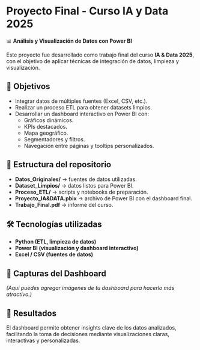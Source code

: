 # Proyecto Final - Curso IA y Data 2025

📊 **Análisis y Visualización de Datos con Power BI**

Este proyecto fue desarrollado como trabajo final del curso **IA & Data 2025**, con el objetivo de aplicar técnicas de integración de datos, limpieza y visualización.

## 🚀 Objetivos
- Integrar datos de múltiples fuentes (Excel, CSV, etc.).
- Realizar un proceso ETL para obtener datasets limpios.
- Desarrollar un dashboard interactivo en Power BI con:
  - Gráficos dinámicos.
  - KPIs destacados.
  - Mapa geográfico.
  - Segmentadores y filtros.
  - Navegación entre páginas y tooltips personalizados.

## 📂 Estructura del repositorio
- **Datos_Originales/** → fuentes de datos utilizadas.
- **Dataset_Limpios/** → datos listos para Power BI.
- **Proceso_ETL/** → scripts y notebooks de preparación.
- **Proyecto_IA&DATA.pbix** → archivo de Power BI con el dashboard final.
- **Trabajo_Final.pdf** → informe del curso.

## 🛠️ Tecnologías utilizadas
- **Python (ETL, limpieza de datos)**
- **Power BI (visualización y dashboard interactivo)**
- **Excel / CSV (fuentes de datos)**

## 📸 Capturas del Dashboard
*(Aquí puedes agregar imágenes de tu dashboard para hacerlo más atractivo.)*

## 📌 Resultados
El dashboard permite obtener insights clave de los datos analizados, facilitando la toma de decisiones mediante visualizaciones claras, interactivas y personalizadas.

